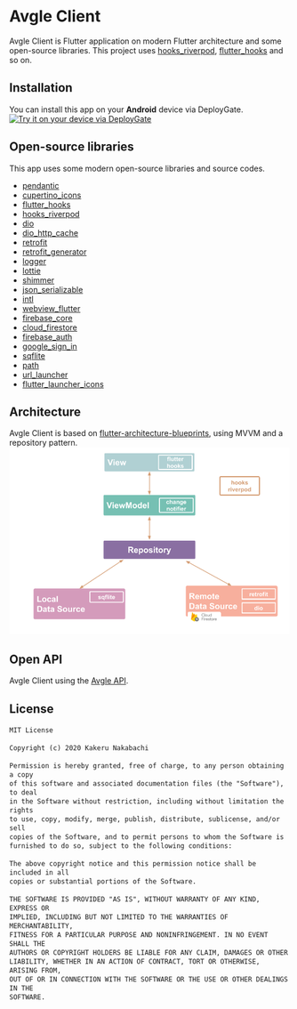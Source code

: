 # Avgle Client
Avgle Client is Flutter application on modern Flutter architecture and some open-source libraries. This project uses [hooks_riverpod](https://pub.dev/packages/hooks_riverpod), [flutter_hooks](https://pub.dev/packages/flutter_hooks) and so on.

## Installation
You can install this app on your **Android** device via DeployGate.
&nbsp;&nbsp;&nbsp;[<img src="https://dply.me/qo28h3/button/large" alt="Try it on your device via DeployGate">](https://dply.me/jl4rze)

## Open-source libraries
This app uses some modern open-source libraries and source codes.
- [pendantic](https://pub.dev/packages/pedantic)
- [cupertino_icons](https://pub.dev/packages/cupertino_icons)
- [flutter_hooks](https://pub.dev/packages/flutter_hooks)
- [hooks_riverpod](https://pub.dev/packages/hooks_riverpod)
- [dio](https://pub.dev/packages/dio)
- [dio_http_cache](https://pub.dev/packages/dio_http_cache)
- [retrofit](https://pub.dev/packages/retrofit)
- [retrofit_generator](https://pub.dev/packages/retrofit_generator)
- [logger](https://pub.dev/packages/logger)
- [lottie](https://pub.dev/packages/lottie)
- [shimmer](https://pub.dev/packages/shimmer)
- [json_serializable](https://pub.dev/packages/json_serializable)
- [intl](https://pub.dev/packages/intl)
- [webview_flutter](https://pub.dev/packages/webview_flutter)
- [firebase_core](https://pub.dev/packages/firebase_core)
- [cloud_firestore](https://pub.dev/packages/cloud_firestore)
- [firebase_auth](https://pub.dev/packages/firebase_auth)
- [google_sign_in](https://pub.dev/packages/google_sign_in)
- [sqflite](https://pub.dev/packages/sqflite)
- [path](https://pub.dev/packages/path)
- [url_launcher](https://pub.dev/packages/url_launcher)
- [flutter_launcher_icons](https://pub.dev/packages/flutter_launcher_icons)

## Architecture
Avgle Client is based on [flutter-architecture-blueprints](https://github.com/wasabeef/flutter-architecture-blueprints), using MVVM and a repository pattern.
![architecture](https://github.com/b4tchkn/avgle_client/blob/master/architecture.png)
## Open API
Avgle Client using the [Avgle API](https://avgle.github.io/doc/#introduction).

## License
```plaintext
MIT License

Copyright (c) 2020 Kakeru Nakabachi

Permission is hereby granted, free of charge, to any person obtaining a copy
of this software and associated documentation files (the "Software"), to deal
in the Software without restriction, including without limitation the rights
to use, copy, modify, merge, publish, distribute, sublicense, and/or sell
copies of the Software, and to permit persons to whom the Software is
furnished to do so, subject to the following conditions:

The above copyright notice and this permission notice shall be included in all
copies or substantial portions of the Software.

THE SOFTWARE IS PROVIDED "AS IS", WITHOUT WARRANTY OF ANY KIND, EXPRESS OR
IMPLIED, INCLUDING BUT NOT LIMITED TO THE WARRANTIES OF MERCHANTABILITY,
FITNESS FOR A PARTICULAR PURPOSE AND NONINFRINGEMENT. IN NO EVENT SHALL THE
AUTHORS OR COPYRIGHT HOLDERS BE LIABLE FOR ANY CLAIM, DAMAGES OR OTHER
LIABILITY, WHETHER IN AN ACTION OF CONTRACT, TORT OR OTHERWISE, ARISING FROM,
OUT OF OR IN CONNECTION WITH THE SOFTWARE OR THE USE OR OTHER DEALINGS IN THE
SOFTWARE.
```
